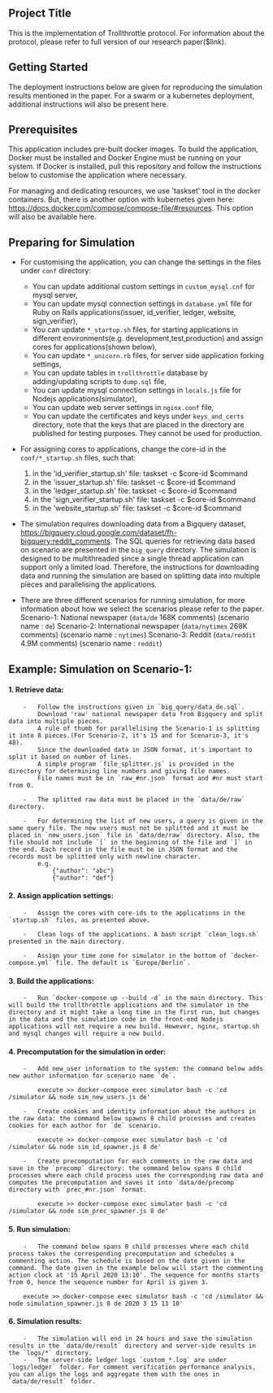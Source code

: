 <h2>Project Title</h2>

This is the implementation of Trollthrottle protocol. For information about the protocol, please refer to full version of our research paper($link).

<h2>Getting Started</h2>

The deployment instructions below are given for reproducing the simulation results mentioned in the paper. For a swarm or a kubernetes deployment, additional instructions will also be present here.

<h2>Prerequisites</h2>

This application includes pre-built docker images. To build the application, Docker must be installed and Docker Engine must be running on your system. If Docker is installed, pull this repository and follow the instructions below to customise the application where necessary.


For managing and dedicating resources, we use 'taskset' tool in the docker containers. But, there is another option with kubernetes given here: https://docs.docker.com/compose/compose-file/#resources. This option will also be available here.

<h2>Preparing for Simulation</h2>

*	For customising the application, you can change the settings in the files under `conf` directory:
	-	You can update additional custom settings in `custom_mysql.cnf` for mysql server,
	-	You can update mysql connection settings in `database.yml` file for Ruby on Rails applications(issuer, id_verifier, ledger, website, sign_verifier),
	-	You can update `*_startup.sh` files, for starting applications in different environments(e.g. development,test,production) and assign cores for applications(shown below),
	-	You can update `*_unicorn.rb` files, for server side application forking settings,
	-	You can update tables in `trollthrottle` database by adding/updating scripts to `dump.sql` file,
	-	You can update mysql connection settings in `locals.js` file for Nodejs applications(simulator),
	-	You can update web server settings in `nginx.conf` file,
	-	You can update the certificates and keys under `keys_and_certs` directory, note that the keys that are placed in the directory are published for testing purposes. They cannot be used for production. 

*	For assigning cores to applications, change the core-id in the `conf/*_startup.sh` files,
such that:
	1.	in the 'id_verifier_startup.sh' file:
		taskset -c $core-id $command
	2.	in the 'issuer_startup.sh' file:
		taskset -c $core-id $command
	3.	in the 'ledger_startup.sh' file:
		taskset -c $core-id $command
	4.	in the 'sign_verifier_startup.sh' file:
		taskset -c $core-id $command
	5.	in the 'website_startup.sh' file:
		taskset -c $core-id $command

*	The simulation requires downloading data from a Bigquery dataset, https://bigquery.cloud.google.com/dataset/fh-bigquery:reddit_comments.
	The SQL queries for retrieving data based on scenario are presented in the `big_query` directory. The simulation is designed to be multithreaded since a single thread application can support only a limited load.
	Therefore, the instructions for downloading data and running the simulation are based on splitting data into multiple pieces and parallelising the applications. 

*	There are three different scenarios for running simulation, for more information about how we select the scenarios please refer to the paper.
	Scenario-1: National newspaper (`data/de` 168K comments) (scenario name : `de`)
	Scenario-2: International newspaper (`data/nytimes` 268K comments) (scenario name : `nytimes`)
	Scenario-3: Reddit (`data/reddit` 4.9M comments) (scenario name : `reddit`)

<h2>	Example: Simulation on Scenario-1:</h2>

<h4>	1.	Retrieve data:</h4>

		-	Follow the instructions given in `big_query/data_de.sql`. 
			Download 'raw' national newspaper data from Bigquery and split data into multiple pieces.
			A rule of thumb for parallelising the Scenario-1 is splitting it into 8 pieces.(For Scenario-2, it's 15 and for Scenario-3, it's 48).
			Since the downloaded data in JSON format, it's important to split it based on number of lines.
			A simple program `file_splitter.js` is provided in the directory for determining line numbers and giving file names.
			File names must be in `raw_#nr.json` format and #nr must start from 0.

		-	The splitted raw data must be placed in the `data/de/raw` directory.

		-	For determining the list of new users, a query is given in the same query file. The new users must not be splitted and it must be placed in `new_users.json` file in `data/de/raw` directory. Also, the file should not include `[` in the beginning of the file and `]` in the end. Each record in the file must be in JSON format and the records must be splitted only with newline character. 
			e.g. 
				{"author": "abc"}
				{"author": "def"}


<h4>	2.	Assign application settings:</h4>
	
		-	Assign the cores with core-ids to the applications in the `startup.sh` files, as presented above.

		-	Clean logs of the applications. A bash script `clean_logs.sh` presented in the main directory.

		-	Assign your time zone for simulator in the bottom of `docker-compose.yml` file. The default is `Europe/Berlin`.

<h4>	3.	Build the applications:</h4>

		-	Run `docker-compose up --build -d` in the main directory. This will build the trollthrottle applications and the simulator in the directory and it might take a long time in the first run, but changes in the data and the simulation code in the front-end Nodejs applications will not require a new build. However, nginx, startup.sh and mysql changes will require a new build. 

<h4>	4.	Precomputation for the simulation in order:</h4>

		-	Add new_user information to the system: the command below adds new author information for scenario name `de`.

			execute >> docker-compose exec simulator bash -c 'cd /simulator && node sim_new_users.js de'

		-	Create cookies and identity information about the authors in the raw data: the command below spawns 8 child processes and creates cookies for each author for `de` scenario.

			execute >> docker-compose exec simulator bash -c 'cd /simulator && node sim_id_spawner.js 8 de'

		-	Create precomputation for each comments in the raw data and save in the `precomp` directory: the command below spans 8 child processes where each child process uses the corresponding raw data and computes the precomputation and saves it into `data/de/precomp` directory with `prec_#nr.json` format.

			execute >> docker-compose exec simulator bash -c 'cd /simulator && node sim_prec_spawner.js 8 de'

<h4>	5.	Run simulation:</h4>

		-	The command below spans 8 child processes where each child process takes the corresponding precomputation and schedules a commenting action. The schedule is based on the date given in the command. The date given in the example below will start the commenting action clock at '15 April 2020 13:10'. The sequence for months starts from 0, hence the sequence number for April is given 3. 

		execute >> docker-compose exec simulator bash -c 'cd /simulator && node simulation_spawner.js 8 de 2020 3 15 13 10'

<h4>	6.	Simulation results:</h4>

		-	The simulation will end in 24 hours and save the simulation results in the `data/de/result` directory and server-side results in the `logs/*` directory.
		-	The server-side ledger logs `custom_*.log` are under `logs/ledger` folder. For comment verification performance analysis, you can align the logs and aggregate them with the ones in `data/de/result` folder.
 


